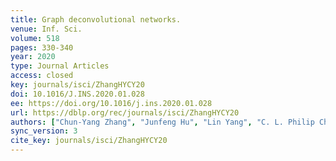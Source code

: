 ```yaml
---
title: Graph deconvolutional networks.
venue: Inf. Sci.
volume: 518
pages: 330-340
year: 2020
type: Journal Articles
access: closed
key: journals/isci/ZhangHYCY20
doi: 10.1016/J.INS.2020.01.028
ee: https://doi.org/10.1016/j.ins.2020.01.028
url: https://dblp.org/rec/journals/isci/ZhangHYCY20
authors: ["Chun-Yang Zhang", "Junfeng Hu", "Lin Yang", "C. L. Philip Chen", "Zhiliang Yao"]
sync_version: 3
cite_key: journals/isci/ZhangHYCY20
---
```

